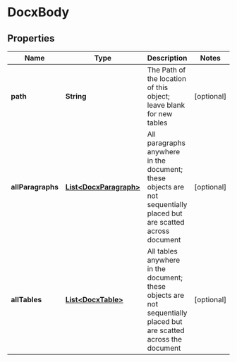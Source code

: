 
# DocxBody

## Properties
Name | Type | Description | Notes
------------ | ------------- | ------------- | -------------
**path** | **String** | The Path of the location of this object; leave blank for new tables |  [optional]
**allParagraphs** | [**List&lt;DocxParagraph&gt;**](DocxParagraph.md) | All paragraphs anywhere in the document; these objects are not sequentially placed but are scatted across document |  [optional]
**allTables** | [**List&lt;DocxTable&gt;**](DocxTable.md) | All tables anywhere in the document; these objects are not sequentially placed but are scatted across the document |  [optional]



